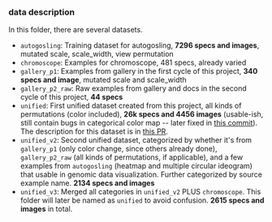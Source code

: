 ### data description

In this folder, there are several datasets.

- `autogosling`: Training dataset for autogosling, **7296 specs and images**, mutated scale, scale_width, view permutation
- `chromoscope`: Examples for chromoscope, 481 specs, already varied
- `gallery_p1`: Examples from gallery in the first cycle of this project, **340 specs and image**, mutated scale and scale_width
- `gallery_p2_raw`: Raw examples from gallery and docs in the second cycle of this project, **44 specs**
- `unified`: First unified dataset created from this project, all kinds of permutations (color included), **26k specs and 4456 images** (usable-ish, still contain bugs in categorical color map -- later fixed in [this commit](https://github.com/huyen-nguyen/geranium/commit/f49ad96670f9125804b40f9446a22f41164ed545)). The description for this dataset is in [this PR](https://github.com/huyen-nguyen/geranium/pull/7).
- `unified_v2`: Second unified dataset, categorized by whether it's from `gallery_p1` (only color change, since others already done), `gallery_p2_raw` (all kinds of permutations, if applicable), and a few examples from `autogosling` (heatmap and multiple circular ideogram) that usable in genomic data visualization. Further categorized by source example name. **2134 specs and images**
- `unified_v3`: Merged all categories in `unified_v2` PLUS `chromoscope`. This folder will later be named as `unified` to avoid confusion. **2615 specs and images** in total.